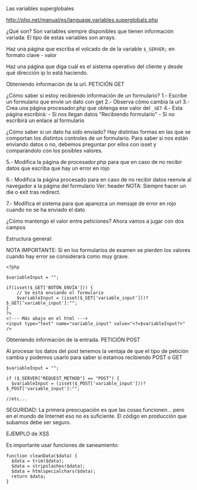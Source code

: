 Las variables superglobales

http://php.net/manual/es/language.variables.superglobals.php

¿Qué son?
Son variables siempre disponibles que tienen información variada.
El tipo de estas variables son arrays.

Haz una página que escriba el volcado de de la variable ```$_SERVER;``` en formato
clave - valor <br />

Haz una página que diga cuál es el sistema operativo del cliente y desde qué
dirección ip lo está haciendo.


Obteniendo información de la url. PETICIÓN GET

¿Cómo saber si estoy recibiendo información de un formulario?
1.- Escribe un formulario que envíe un dato con get
2.- Observa cómo cambia la url
3.- Crea una página procesador.php que obtenga ese valor del ```_GET```
4.- Esta página escribirá:
    \- Si nos llegan datos "Recibiendo formulario"
    \- Si no escribirá un enlace al formulario


¿Cómo saber si un dato ha sido enviado?
Hay distintas formas en las que se comportan los distintos controles
de un formulario. Para saber si nos están enviando datos o no, debemos
preguntar por ellos con isset y comparándolo con los posibles valores.

5.- Modifica la página de procesador.php para que en caso de no recibir
datos que escriba que hay un error en rojo

6.- Modifica la página procesado para en caso de no recibir datos
reenvíe al navegador a la página del formulario
Ver: header
NOTA: Siempre hacer un die o exit tras redirect.

7.- Modifica el sistema para que aparezca un mensaje de error en rojo
cuando no se ha enviado el dato


¿Cómo mantengo el valor entre peticiones?
Ahora vamos a jugar con dos campos

Estructura general:

NOTA IMPORTANTE: Si en los formularios de examen se pierden los valores cuando
hay error se considerará como muy grave.
```
<?php

$variableInput = "";

if(isset($_GET['BOTÓN_ENVÍA'])) {
    // Se está enviando el formulario
    $variableInput = (isset($_GET['variable_input']))?$_GET['variable_input']:"";
}
?>
<!--- Más abajo en el html --->
<input type="text" name="variable_input" value="<?=$variableInput?>" />
```


Obteniendo información de la entrada. PETICIÓN POST

Al procesar los datos del post tenemos la ventaja de que el tipo de
petición cambia y podemos usarlo para saber si estamos recibiendo
POST o GET
```
$variableInput = "";

if ($_SERVER["REQUEST_METHOD"] == "POST") {
  $variableInput = (isset($_POST['variable_input']))?$_POST['variable_input']:"";

//etc...
```

SEGURIDAD:
La primera preocupación es que las cosas funcionen... pero en el mundo
de Internet eso no es suficiente. El código en producción que subamos debe ser
seguro.

EJEMPLO de XSS


Es importante usar funciones de saneamiento:
```
function cleanData($data) {
  $data = trim($data);
  $data = stripslashes($data);
  $data = htmlspecialchars($data);
  return $data;
}
```
